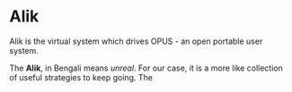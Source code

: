 # Alik

Alik is the virtual system which drives OPUS - an open portable user system.

The **Alik**, in Bengali means _unreal_. For our case, it is a more like collection of useful strategies to keep going. The 



